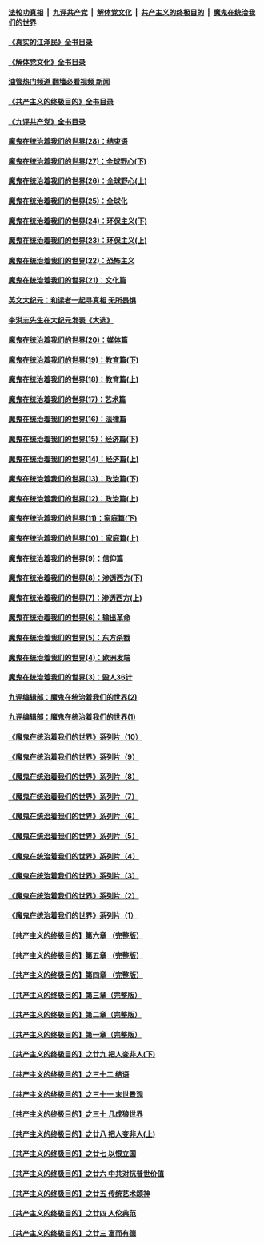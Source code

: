 ####  [法轮功真相](../../../../basic/blob/master/README.md?t=06200233) &nbsp;|&nbsp; [九评共产党](../../../../9ping.md/blob/master/README.md?t=06200233) &nbsp;|&nbsp; [解体党文化](../../../../jtdwh.md/blob/master/README.md?t=06200233)  &nbsp;|&nbsp; [共产主义的终极目的](../../../../gczydzjmd.md/blob/master/README.md?t=06200233) &nbsp;|&nbsp; [魔鬼在统治我们的世界](../../../../mgztzwmdsj.md/blob/master/README.md?t=06200233) 

#### [《真实的江泽民》全书目录](../pages/nsc422/n13721399.md?t=06200233) 

#### [《解体党文化》全书目录](../pages/nsc422/n13721157.md?t=06200233) 

#### [油管热门频道 翻墙必看视频 新闻](http://45.76.130.85:81/youtube.html?06200233)

#### [《共产主义的终极目的》全书目录](../pages/nsc422/n13721048.md?t=06200233) 

#### [《九评共产党》全书目录](../pages/nsc422/n13708085.md?t=06200233) 

#### [魔鬼在统治着我们的世界(28)：结束语](../pages/nsc422/n10936246.md?t=06200233) 

#### [魔鬼在统治着我们的世界(27)：全球野心(下)](../pages/nsc422/n10928319.md?t=06200233) 

#### [魔鬼在统治着我们的世界(26)：全球野心(上)](../pages/nsc422/n10900318.md?t=06200233) 

#### [魔鬼在统治着我们的世界(25)：全球化](../pages/nsc422/n10788205.md?t=06200233) 

#### [魔鬼在统治着我们的世界(24)：环保主义(下)](../pages/nsc422/n10695307.md?t=06200233) 

#### [魔鬼在统治着我们的世界(23)：环保主义(上)](../pages/nsc422/n10688613.md?t=06200233) 

#### [魔鬼在统治着我们的世界(22)：恐怖主义](../pages/nsc422/n10614727.md?t=06200233) 

#### [魔鬼在统治着我们的世界(21)：文化篇](../pages/nsc422/n10597706.md?t=06200233) 

#### [英文大纪元：和读者一起寻真相 无所畏惧](../pages/nsc422/n12542027.md?t=06200233) 

#### [李洪志先生在大纪元发表《大选》](../pages/nsc422/n12534746.md?t=06200233) 

#### [魔鬼在统治着我们的世界(20)：媒体篇](../pages/nsc422/n10586579.md?t=06200233) 

#### [魔鬼在统治着我们的世界(19)：教育篇(下)](../pages/nsc422/n10564808.md?t=06200233) 

#### [魔鬼在统治着我们的世界(18)：教育篇(上)](../pages/nsc422/n10526970.md?t=06200233) 

#### [魔鬼在统治着我们的世界(17)：艺术篇](../pages/nsc422/n10499093.md?t=06200233) 

#### [魔鬼在统治着我们的世界(16)：法律篇](../pages/nsc422/n10485969.md?t=06200233) 

#### [魔鬼在统治着我们的世界(15)：经济篇(下)](../pages/nsc422/n10469975.md?t=06200233) 

#### [魔鬼在统治着我们的世界(14)：经济篇(上)](../pages/nsc422/n10457370.md?t=06200233) 

#### [魔鬼在统治着我们的世界(13)：政治篇(下)](../pages/nsc422/n10448270.md?t=06200233) 

#### [魔鬼在统治着我们的世界(12)：政治篇(上)](../pages/nsc422/n10444576.md?t=06200233) 

#### [魔鬼在统治着我们的世界(11)：家庭篇(下)](../pages/nsc422/n10440961.md?t=06200233) 

#### [魔鬼在统治着我们的世界(10)：家庭篇(上)](../pages/nsc422/n10435448.md?t=06200233) 

#### [魔鬼在统治着我们的世界(9)：信仰篇](../pages/nsc422/n10432159.md?t=06200233) 

#### [魔鬼在统治着我们的世界(8)：渗透西方(下)](../pages/nsc422/n10429603.md?t=06200233) 

#### [魔鬼在统治着我们的世界(7)：渗透西方(上)](../pages/nsc422/n10426013.md?t=06200233) 

#### [魔鬼在统治着我们的世界(6)：输出革命](../pages/nsc422/n10421536.md?t=06200233) 

#### [魔鬼在统治着我们的世界(5)：东方杀戮](../pages/nsc422/n10417707.md?t=06200233) 

#### [魔鬼在统治着我们的世界(4)：欧洲发端](../pages/nsc422/n10414890.md?t=06200233) 

#### [魔鬼在统治着我们的世界(3)：毁人36计](../pages/nsc422/n10411583.md?t=06200233) 

#### [九评编辑部：魔鬼在统治着我们的世界(2)](../pages/nsc422/n10410036.md?t=06200233) 

#### [九评编辑部：魔鬼在统治着我们的世界(1)](../pages/nsc422/n10406825.md?t=06200233) 

#### [《魔鬼在统治着我们的世界》系列片（10）](../pages/nsc422/n12292670.md?t=06200233) 

#### [《魔鬼在统治着我们的世界》系列片（9）](../pages/nsc422/n12290859.md?t=06200233) 

#### [《魔鬼在统治着我们的世界》系列片（8）](../pages/nsc422/n12287445.md?t=06200233) 

#### [《魔鬼在统治着我们的世界》系列片（7）](../pages/nsc422/n12283425.md?t=06200233) 

#### [《魔鬼在统治着我们的世界》系列片（6）](../pages/nsc422/n12282314.md?t=06200233) 

#### [《魔鬼在统治着我们的世界》系列片（5）](../pages/nsc422/n12281419.md?t=06200233) 

#### [《魔鬼在统治着我们的世界》系列片（4）](../pages/nsc422/n12274024.md?t=06200233) 

#### [《魔鬼在统治着我们的世界》系列片（3）](../pages/nsc422/n12271322.md?t=06200233) 

#### [《魔鬼在统治着我们的世界》系列片（2）](../pages/nsc422/n12269049.md?t=06200233) 

#### [《魔鬼在统治着我们的世界》系列片（1）](../pages/nsc422/n12267575.md?t=06200233) 

#### [【共产主义的终极目的】第六章 （完整版）](../pages/nsc422/n11428913.md?t=06200233) 

#### [【共产主义的终极目的】第五章 （完整版）](../pages/nsc422/n11428912.md?t=06200233) 

#### [【共产主义的终极目的】第四章 （完整版）](../pages/nsc422/n11428907.md?t=06200233) 

#### [【共产主义的终极目的】第三章（完整版）](../pages/nsc422/n11428848.md?t=06200233) 

#### [【共产主义的终极目的】第二章（完整版）](../pages/nsc422/n11428831.md?t=06200233) 

#### [【共产主义的终极目的】第一章（完整版）](../pages/nsc422/n11417651.md?t=06200233) 

#### [【共产主义的终极目的】之廿九 把人变非人(下)](../pages/nsc422/n11344140.md?t=06200233) 

#### [【共产主义的终极目的】之三十二 结语](../pages/nsc422/n11360535.md?t=06200233) 

#### [【共产主义的终极目的】之三十一 末世景观](../pages/nsc422/n11351129.md?t=06200233) 

#### [【共产主义的终极目的】之三十 几成狼世界](../pages/nsc422/n11348280.md?t=06200233) 

#### [【共产主义的终极目的】之廿八 把人变非人(上)](../pages/nsc422/n11340492.md?t=06200233) 

#### [【共产主义的终极目的】之廿七 以恨立国](../pages/nsc422/n11336944.md?t=06200233) 

#### [【共产主义的终极目的】之廿六 中共对抗普世价值](../pages/nsc422/n11324785.md?t=06200233) 

#### [【共产主义的终极目的】之廿五 传统艺术颂神](../pages/nsc422/n11296396.md?t=06200233) 

#### [【共产主义的终极目的】之廿四 人伦典范](../pages/nsc422/n11296397.md?t=06200233) 

#### [【共产主义的终极目的】之廿三 富而有德](../pages/nsc422/n11283598.md?t=06200233) 

<img src='http://gfw-breaker.win/goodnews/indexes/nsc422.md' width='0px' height='0px'/>
